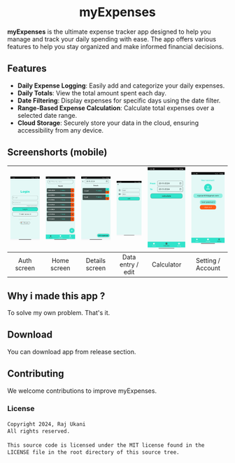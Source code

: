  
<h1 align="center">myExpenses</h1>

**myExpenses** is the ultimate expense tracker app designed to help you manage and track your daily spending with ease. The app offers various features to help you stay organized and make informed financial decisions.

## Features

- **Daily Expense Logging**: Easily add and categorize your daily expenses.
- **Daily Totals**: View the total amount spent each day.
- **Date Filtering**: Display expenses for specific days using the date filter.
- **Range-Based Expense Calculation**: Calculate total expenses over a selected date range.
- **Cloud Storage**: Securely store your data in the cloud, ensuring accessibility from any device.

## Screenshorts (mobile)

| <img src="screenshorts/0.jpg" width="200"/> | <img src="screenshorts/1.jpg" width="200"/> | <img src="screenshorts/2.jpg" width="200"/> | <img src="screenshorts/3.jpg" width="200"/> | <img src="screenshorts/4.jpg" width="200"/> | <img src="screenshorts/5.jpg" width="200"/> |
| :--: | :--: | :--: | :--: | :--: | :--: |
| Auth screen | Home screen | Details screen | Data entry / edit | Calculator | Setting / Account |


## Why i  made this app ?
 To solve my own problem. That's it.
 
## Download
You can download app from release section.
 
## Contributing
 We welcome contributions to improve myExpenses.

### License

    Copyright 2024, Raj Ukani
    All rights reserved.
    
    This source code is licensed under the MIT license found in the
    LICENSE file in the root directory of this source tree.
